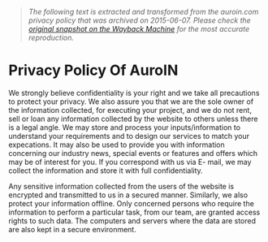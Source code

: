 > *The following text is extracted and transformed from the auroin.com privacy policy that was archived on 2015-06-07. Please check the [original snapshot on the Wayback Machine](https://web.archive.org/web/20150607162121id_/http%3A//www.auroin.com/privacy-policy) for the most accurate reproduction.*

# Privacy Policy Of AuroIN

We strongly believe confidentiality is your right and we take all precautions to protect your privacy. We also assure you that we are the sole owner of the information collected, for executing your project, and we do not rent, sell or loan any information collected by the website to others unless there is a legal angle. We may store and process your inputs/information to understand your requirements and to design our services to match your expecations. It may also be used to provide you with information concerning our industry news, special events or features and offers which may be of interest for you. If you correspond with us via E- mail, we may collect the information and store it with full confidentiality. 

Any sensitive information collected from the users of the website is encrypted and transmitted to us in a secured manner. Similarly, we also protect your information offline. Only concerned persons who require the information to perform a particular task, from our team, are granted access rights to such data. The computers and servers where the data are stored are also kept in a secure environment.
